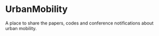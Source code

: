 # UrbanMobility

A place to share the papers, codes and conference notifications about urban mobility.
